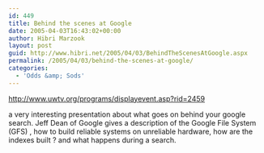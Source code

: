 ```yaml
---
id: 449
title: Behind the scenes at Google
date: 2005-04-03T16:43:02+00:00
author: Hibri Marzook
layout: post
guid: http://www.hibri.net/2005/04/03/BehindTheScenesAtGoogle.aspx
permalink: /2005/04/03/behind-the-scenes-at-google/
categories:
  - 'Odds &amp; Sods'
---
```

<http://www.uwtv.org/programs/displayevent.asp?rid=2459>


  


a very interesting presentation about what goes on behind your google search. Jeff Dean of Google gives a description of the Google File System (GFS) , how to build reliable systems on unreliable hardware, how are the indexes built ? and what happens during a search.


  


&nbsp;